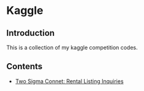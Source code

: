 # Kaggle

## Introduction

This is a collection of my kaggle competition codes.

## Contents

* [Two Sigma Connet: Rental Listing Inquiries](./two-sigma-connect/)